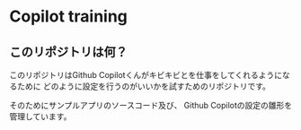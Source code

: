 Copilot training
=========================

このリポジトリは何？
-------------------------

このリポジトリはGithub Copilotくんがキビキビとを仕事をしてくれるようになるために
どのように設定を行うのがいいかを試すためのリポジトリです。

そのためにサンプルアプリのソースコード及び、
Github Copilotの設定の雛形を管理しています。
